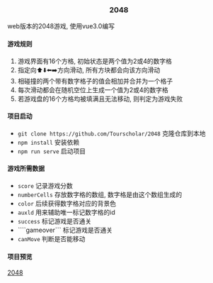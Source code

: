 <h3 align="center">2048</h3>
web版本的2048游戏, 使用vue3.0编写

#### 游戏规则
1. 游戏界面有16个方格, 初始状态是两个值为2或4的数字格
2. 指定向⬆️⬇️⬅️➡️方向滑动, 所有方块都会向该方向滑动
3. 相碰撞的两个带有数字格子的值会相加并合并为一个格子
4. 每次滑动都会在随机空位上生成一个值为2或4的数字格
5. 若游戏盘的16个方格均被填满且无法移动, 则判定为游戏失败

#### 项目启动
- ```git clone https://github.com/Tourscholar/2048```  克隆仓库到本地
- ```npm install```  安装依赖
- ```npm run serve``` 启动项目

#### 游戏所需数据
- ```score```    记录游戏分数
- ```numberCells```    存放数字格的数组, 数字格是由这个数组生成的
- ```color```    后续获得数字格对应的背景色 
- ```auxld```    用来辅助唯一标记数字格的id
- ```success```    标记游戏是否通关
- ````gameover```    标记游戏是否通关
- ```canMove```    判断是否能移动

#### 项目预览
[2048](https://tourscholar.github.io/2048/dist/index.html)